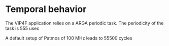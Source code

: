 # Temporal behavior

The VIP4F application relies on a ARGA periodic task. The periodicity
of the task is 555 usec

A default setup of Patmos of 100 MHz leads to 55500 cycles


